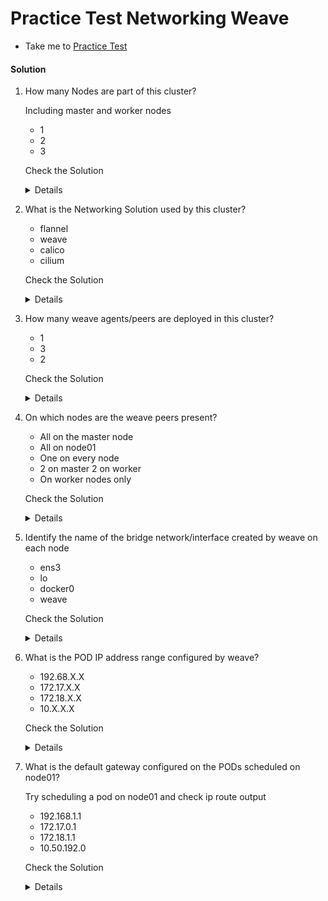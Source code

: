 # Practice Test Networking Weave

  - Take me to [Practice Test](https://kodekloud.com/topic/practice-test-networking-weave/)

#### Solution 

  1. How many Nodes are part of this cluster?

     

     Including master and worker nodes

     - 1
     - 2
     - 3

     Check the Solution

     <details>
     ```
     kubectl get nodes
     NAME           STATUS   ROLES                  AGE   VERSION
     controlplane   Ready    control-plane,master   17m   v1.23.0
     node01         Ready    <none>                 17m   v1.23.0
     ```


      ```
      2
      ```
     </details>

  2. What is the Networking Solution used by this cluster?

     - flannel
     - weave
     - calico
     - cilium

     Check the Solution

     <details>
     ```
     ls -l /etc/cni/net.d/
     total 4
     -rw-r--r-- 1 root root 318 Sep  7 02:13 10-weave.conflist
     ```


      ```
      weave
      ```
     </details>

  3. How many weave agents/peers are deployed in this cluster?

     - 1
     - 3
     - 2

     Check the Solution

     <details>
     ```
     kubectl get pods -n kube-system 
     NAME                                   READY   STATUS    RESTARTS      AGE
     coredns-64897985d-qgw59                1/1     Running   0             20m
     coredns-64897985d-rj86z                1/1     Running   0             20m
     etcd-controlplane                      1/1     Running   0             20m
     kube-apiserver-controlplane            1/1     Running   0             20m
     kube-controller-manager-controlplane   1/1     Running   0             20m
     kube-proxy-4b7sj                       1/1     Running   0             20m
     kube-proxy-n9qms                       1/1     Running   0             19m
     kube-scheduler-controlplane            1/1     Running   0             20m
     weave-net-7nj4h                        2/2     Running   0             19m
     weave-net-q678m                        2/2     Running   1 (19m ago)   20m
     ```


      ```
      2
      ```
     </details>

  4. On which nodes are the weave peers present?

     - All on the master node
     - All on node01
     - One on every node
     - 2 on master 2 on worker
     - On worker nodes only

     Check the Solution

     <details>

     ```
     kubectl get pod -n kube-system -o wide
     NAME                                   READY   STATUS    RESTARTS      AGE   IP           NODE           NOMINATED NODE   READINESS GATES
     coredns-64897985d-qgw59                1/1     Running   0             22m   10.50.0.3    controlplane   <none>           <none>
     coredns-64897985d-rj86z                1/1     Running   0             22m   10.50.0.2    controlplane   <none>           <none>
     etcd-controlplane                      1/1     Running   0             23m   10.2.15.9    controlplane   <none>           <none>
     kube-apiserver-controlplane            1/1     Running   0             23m   10.2.15.9    controlplane   <none>           <none>
     kube-controller-manager-controlplane   1/1     Running   0             23m   10.2.15.9    controlplane   <none>           <none>
     kube-proxy-4b7sj                       1/1     Running   0             22m   10.2.15.9    controlplane   <none>           <none>
     kube-proxy-n9qms                       1/1     Running   0             22m   10.2.15.12   node01         <none>           <none>
     kube-scheduler-controlplane            1/1     Running   0             23m   10.2.15.9    controlplane   <none>           <none>
     weave-net-7nj4h                        2/2     Running   0             22m   10.2.15.12   node01         <none>           <none>
     weave-net-q678m                        2/2     Running   1 (22m ago)   22m   10.2.15.9    controlplane   <none>           <none>
     ```


      ```
      One on every node
      ```
     </details>

  5. Identify the name of the bridge network/interface created by weave on each node

     - ens3
     - lo
     - docker0
     - weave

     Check the Solution

     <details>
     ```
     ip link
     1: lo: <LOOPBACK,UP,LOWER_UP> mtu 65536 qdisc noqueue state UNKNOWN mode DEFAULT group default qlen 1000
         link/loopback 00:00:00:00:00:00 brd 00:00:00:00:00:00
     2: docker0: <NO-CARRIER,BROADCAST,MULTICAST,UP> mtu 1500 qdisc noqueue state DOWN mode DEFAULT group default 
         link/ether 02:42:4c:17:11:e5 brd ff:ff:ff:ff:ff:ff
     3: datapath: <BROADCAST,MULTICAST,UP,LOWER_UP> mtu 1376 qdisc noqueue state UNKNOWN mode DEFAULT group default qlen 1000
         link/ether 7e:d8:be:65:38:a8 brd ff:ff:ff:ff:ff:ff
     5: weave: <BROADCAST,MULTICAST,UP,LOWER_UP> mtu 1376 qdisc noqueue state UP mode DEFAULT group default qlen 1000
         link/ether 5e:dd:2f:31:f4:37 brd ff:ff:ff:ff:ff:ff
     7: vethwe-datapath@vethwe-bridge: <BROADCAST,MULTICAST,UP,LOWER_UP> mtu 1376 qdisc noqueue master datapath state UP mode DEFAULT group default 
         link/ether c6:92:c3:8e:ff:0b brd ff:ff:ff:ff:ff:ff
     8: vethwe-bridge@vethwe-datapath: <BROADCAST,MULTICAST,UP,LOWER_UP> mtu 1376 qdisc noqueue master weave state UP mode DEFAULT group default 
         link/ether c2:86:e5:45:db:1e brd ff:ff:ff:ff:ff:ff
     9: vxlan-6784: <BROADCAST,MULTICAST,UP,LOWER_UP> mtu 65535 qdisc noqueue master datapath state UNKNOWN mode DEFAULT group default qlen 1000
         link/ether c6:98:d4:6d:bb:fb brd ff:ff:ff:ff:ff:ff
     11: vethwepl8973da0@if10: <BROADCAST,MULTICAST,UP,LOWER_UP> mtu 1376 qdisc noqueue master weave state UP mode DEFAULT group default 
         link/ether 3a:ec:04:1a:f8:29 brd ff:ff:ff:ff:ff:ff link-netnsid 2
     13: vethweplc30ddaa@if12: <BROADCAST,MULTICAST,UP,LOWER_UP> mtu 1376 qdisc noqueue master weave state UP mode DEFAULT group default 
         link/ether 86:e6:ad:bf:69:3e brd ff:ff:ff:ff:ff:ff link-netnsid 3
     22719: eth0@if22720: <BROADCAST,MULTICAST,UP,LOWER_UP> mtu 1450 qdisc noqueue state UP mode DEFAULT group default 
         link/ether 02:42:0a:02:0f:09 brd ff:ff:ff:ff:ff:ff link-netnsid 0
     22721: eth1@if22722: <BROADCAST,MULTICAST,UP,LOWER_UP> mtu 1500 qdisc noqueue state UP mode DEFAULT group default 
         link/ether 02:42:ac:19:01:36 brd ff:ff:ff:ff:ff:ff link-netnsid 1
     ```


      ```
      weave
      ```
     </details>

  6. What is the POD IP address range configured by weave?

     - 192.68.X.X
     - 172.17.X.X
     - 172.18.X.X
     - 10.X.X.X

     Check the Solution

     <details>
     ```
     ip addr show weave 
     5: weave: <BROADCAST,MULTICAST,UP,LOWER_UP> mtu 1376 qdisc noqueue state UP group default qlen 1000
         link/ether 5e:dd:2f:31:f4:37 brd ff:ff:ff:ff:ff:ff
         inet 10.50.0.1/16 brd 10.50.255.255 scope global weave
            valid_lft forever preferred_lft forever
     ```


      ```
      10.X.X.X
      ```
     </details>

  7. What is the default gateway configured on the PODs scheduled on node01?

     Try scheduling a pod on node01 and check ip route output

     - 192.168.1.1
     - 172.17.0.1
     - 172.18.1.1
     - 10.50.192.0

     Check the Solution

     <details>

     ```
     $ kubectl run busybox --image=busybox --dry-run=client -o yaml -- sleep 1000 > busybox.yaml
     ```

     Edit busybox.yaml

     ```
     apiVersion: v1
     kind: Pod
     metadata:
       creationTimestamp: null
       labels:
         run: busybox
       name: busybox
     spec:
       nodeName: node01        
       containers:
       - args:
         - sleep
         - "1000"
         image: busybox
         name: busybox
         resources: {}
       dnsPolicy: ClusterFirst
       restartPolicy: Always
     status: {}
     ```

     ```
     kubectl create -f busybox.yaml 
     ```

     ```
     kubectl exec busybox -- ip route
     default via 10.50.192.0 dev eth0 
     10.50.0.0/16 dev eth0 scope link  src 10.50.192.1 
     ```


      ```
      10.38.0.0
      ```
     </details>